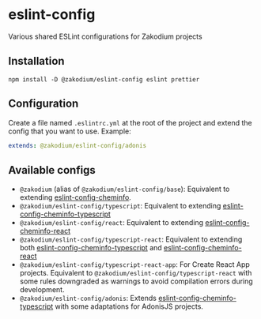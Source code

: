 # eslint-config

Various shared ESLint configurations for Zakodium projects

## Installation

```console
npm install -D @zakodium/eslint-config eslint prettier
```

## Configuration

Create a file named `.eslintrc.yml` at the root of the project and extend the
config that you want to use. Example:

```yaml
extends: @zakodium/eslint-config/adonis
```

## Available configs

- `@zakodium` (alias of `@zakodium/eslint-config/base`): Equivalent to extending [eslint-config-cheminfo](https://github.com/cheminfo/eslint-config).
- `@zakodium/eslint-config/typescript`: Equivalent to extending [eslint-config-cheminfo-typescript](https://github.com/cheminfo/eslint-config-cheminfo-typescript)
- `@zakodium/eslint-config/react`: Equivalent to extending [eslint-config-cheminfo-react](https://github.com/cheminfo/eslint-config-cheminfo-react)
- `@zakodium/eslint-config/typescript-react`: Equivalent to extending both [eslint-config-cheminfo-typescript](https://github.com/cheminfo/eslint-config-cheminfo-typescript) and [eslint-config-cheminfo-react](https://github.com/cheminfo/eslint-config-cheminfo-react)
- `@zakodium/eslint-config/typescript-react-app`: For Create React App projects. Equivalent to `@zakodium/eslint-config/typescript-react` with some rules downgraded as warnings to avoid compilation errors during development.
- `@zakodium/eslint-config/adonis`: Extends [eslint-config-cheminfo-typescript](https://github.com/cheminfo/eslint-config-cheminfo-typescript) with some adaptations for AdonisJS projects.
